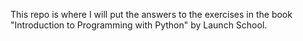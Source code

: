 This repo is where I will put the answers to the exercises in the book 
"Introduction to Programming with Python" by Launch School.
